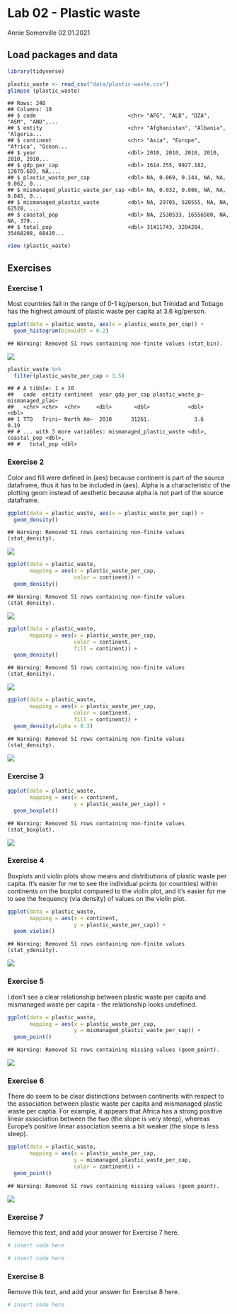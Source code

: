 Lab 02 - Plastic waste
================
Annie Somerville
02.01.2021

## Load packages and data

``` r
library(tidyverse) 
```

``` r
plastic_waste <- read_csv("data/plastic-waste.csv")
glimpse (plastic_waste)
```

    ## Rows: 240
    ## Columns: 10
    ## $ code                             <chr> "AFG", "ALB", "DZA", "ASM", "AND",...
    ## $ entity                           <chr> "Afghanistan", "Albania", "Algeria...
    ## $ continent                        <chr> "Asia", "Europe", "Africa", "Ocean...
    ## $ year                             <dbl> 2010, 2010, 2010, 2010, 2010, 2010...
    ## $ gdp_per_cap                      <dbl> 1614.255, 9927.182, 12870.603, NA,...
    ## $ plastic_waste_per_cap            <dbl> NA, 0.069, 0.144, NA, NA, 0.062, 0...
    ## $ mismanaged_plastic_waste_per_cap <dbl> NA, 0.032, 0.086, NA, NA, 0.045, 0...
    ## $ mismanaged_plastic_waste         <dbl> NA, 29705, 520555, NA, NA, 62528, ...
    ## $ coastal_pop                      <dbl> NA, 2530533, 16556580, NA, NA, 379...
    ## $ total_pop                        <dbl> 31411743, 3204284, 35468208, 68420...

``` r
view (plastic_waste)
```

## Exercises

### Exercise 1

Most countries fall in the range of 0-1 kg/person, but Trinidad and
Tobago has the highest amount of plastic waste per capita at 3.6
kg/person.

``` r
ggplot(data = plastic_waste, aes(x = plastic_waste_per_cap)) +
  geom_histogram(binwidth = 0.2)
```

    ## Warning: Removed 51 rows containing non-finite values (stat_bin).

![](lab-02_files/figure-gfm/plastic-waste-continent-1.png)<!-- -->

``` r
plastic_waste %>%
  filter(plastic_waste_per_cap > 3.5)
```

    ## # A tibble: 1 x 10
    ##   code  entity continent  year gdp_per_cap plastic_waste_p~ mismanaged_plas~
    ##   <chr> <chr>  <chr>     <dbl>       <dbl>            <dbl>            <dbl>
    ## 1 TTO   Trini~ North Am~  2010      31261.              3.6             0.19
    ## # ... with 3 more variables: mismanaged_plastic_waste <dbl>, coastal_pop <dbl>,
    ## #   total_pop <dbl>

### Exercise 2

Color and fill were defined in (aes) because continent is part of the
source dataframe, thus it has to be included in (aes). Alpha is a
characteristic of the plotting geom instead of aesthetic because alpha
is not part of the source dataframe.

``` r
ggplot(data = plastic_waste, aes(x = plastic_waste_per_cap)) +
  geom_density()
```

    ## Warning: Removed 51 rows containing non-finite values (stat_density).

![](lab-02_files/figure-gfm/plastic-waste-density-1.png)<!-- -->

``` r
ggplot(data = plastic_waste, 
       mapping = aes(x = plastic_waste_per_cap, 
                     color = continent)) +
  geom_density()
```

    ## Warning: Removed 51 rows containing non-finite values (stat_density).

![](lab-02_files/figure-gfm/plastic-waste-density-2.png)<!-- -->

``` r
ggplot(data = plastic_waste, 
       mapping = aes(x = plastic_waste_per_cap, 
                     color = continent, 
                     fill = continent)) +
  geom_density()
```

    ## Warning: Removed 51 rows containing non-finite values (stat_density).

![](lab-02_files/figure-gfm/plastic-waste-density-3.png)<!-- -->

``` r
ggplot(data = plastic_waste, 
       mapping = aes(x = plastic_waste_per_cap, 
                     color = continent, 
                     fill = continent)) +
  geom_density(alpha = 0.3)
```

    ## Warning: Removed 51 rows containing non-finite values (stat_density).

![](lab-02_files/figure-gfm/plastic-waste-density-4.png)<!-- -->

### Exercise 3

``` r
ggplot(data = plastic_waste, 
       mapping = aes(x = continent, 
                     y = plastic_waste_per_cap)) +
  geom_boxplot()
```

    ## Warning: Removed 51 rows containing non-finite values (stat_boxplot).

![](lab-02_files/figure-gfm/plastic-waste-boxplot-1.png)<!-- -->

### Exercise 4

Boxplots and violin plots show means and distributions of plastic waste
per capita. It’s easier for me to see the individual points (or
countries) within continents on the boxplot compared to the violin plot,
and it’s easier for me to see the frequency (via density) of values on
the violin plot.

``` r
ggplot(data = plastic_waste, 
       mapping = aes(x = continent, 
                     y = plastic_waste_per_cap)) +
  geom_violin()
```

    ## Warning: Removed 51 rows containing non-finite values (stat_ydensity).

![](lab-02_files/figure-gfm/plastic-waste-violin-1.png)<!-- -->

### Exercise 5

I don’t see a clear relationship between plastic waste per capita and
mismanaged waste per capita - the relationship looks undefined.

``` r
ggplot(data = plastic_waste, 
       mapping = aes(x = plastic_waste_per_cap, 
                     y = mismanaged_plastic_waste_per_cap)) +
  geom_point()
```

    ## Warning: Removed 51 rows containing missing values (geom_point).

![](lab-02_files/figure-gfm/plastic-waste-mismanaged-1.png)<!-- -->

### Exercise 6

There do seem to be clear distinctions between continents with respect
to the association between plastic waste per capita and mismanaged
plastic waste per captia. For example, it appears that Africa has a
strong positive linear association between the two (the slope is very
steep), whereas Europe’s positive linear association seems a bit weaker
(the slope is less steep).

``` r
ggplot(data = plastic_waste, 
       mapping = aes(x = plastic_waste_per_cap, 
                     y = mismanaged_plastic_waste_per_cap,
                     color = continent)) +
  geom_point()
```

    ## Warning: Removed 51 rows containing missing values (geom_point).

![](lab-02_files/figure-gfm/plastic-waste-mismanaged-continent-1.png)<!-- -->

### Exercise 7

Remove this text, and add your answer for Exercise 7 here.

``` r
# insert code here
```

``` r
# insert code here
```

### Exercise 8

Remove this text, and add your answer for Exercise 8 here.

``` r
# insert code here
```
